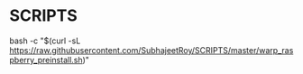 # SCRIPTS

 bash -c "$(curl -sL https://raw.githubusercontent.com/SubhajeetRoy/SCRIPTS/master/warp_raspberry_preinstall.sh)"
